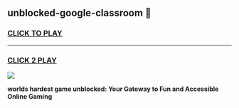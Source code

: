 
## unblocked-google-classroom 👋
<h3>
<a href="https://premium.freeplayer.one?title=unblocked-google-classroom&ref=14F">CLICK TO PLAY</a></h3>
<hr>

<h3>
<a href="https://premium.freeplayer.one?title=unblocked-google-classroom&ref=14F">CLICK 2 PLAY</a>
  
</h3>

<a href="https://premium.freeplayer.one?title=unblocked-google-classroom&ref=12F/"><img src="https://clearcache.store/games.png"></a>


**worlds hardest game unblocked: Your Gateway to Fun and Accessible Online Gaming**
